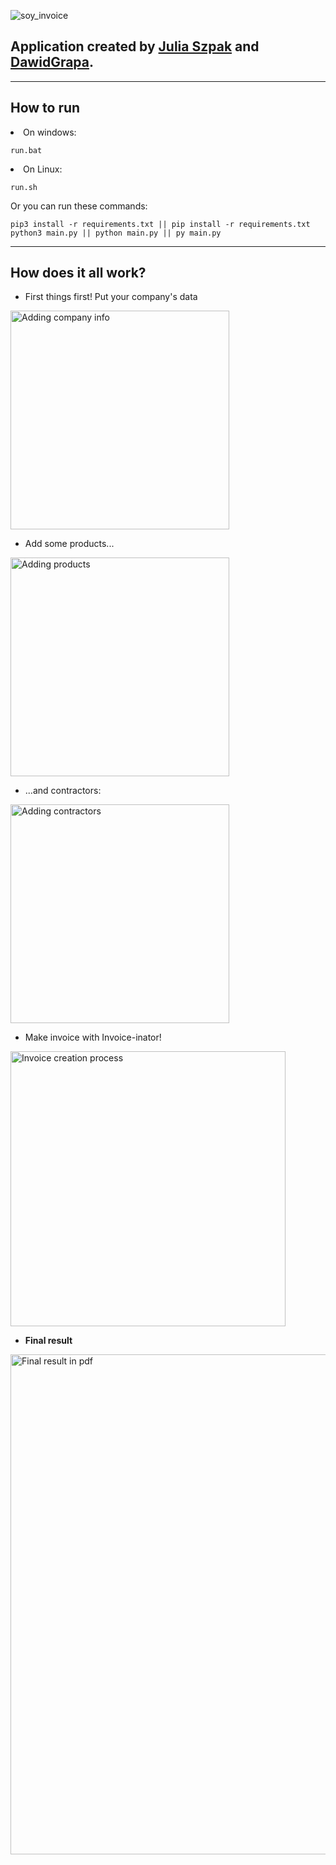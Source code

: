 ![soy_invoice](https://user-images.githubusercontent.com/72798812/120894595-84d58580-c619-11eb-8ef9-aa1817aac3b7.png)
## Application created by [Julia Szpak](https://github.com/xxLucia)  and [DawidGrapa](https://github.com/DawidGrapa).

<hr> 

## How to run
<li>
On windows:
</li>

    run.bat

<li>
On Linux:
</li>

    run.sh

Or you can run these commands:

    pip3 install -r requirements.txt || pip install -r requirements.txt  
    python3 main.py || python main.py || py main.py

<hr>

## How does it all work?
<ul><li>
First things first! Put your company's data<br>
</li></ul>

<img src="https://user-images.githubusercontent.com/72798812/120896209-d6354300-c620-11eb-9528-6b7b37f78231.gif" width=auto height=350px alt="Adding company info">

<ul><li>
Add some products...
</li></ul>

<img src="https://user-images.githubusercontent.com/72798812/120896728-0ed61c00-c623-11eb-9932-19744688c00b.png" width=auto height=350px alt="Adding products">

<ul><li>
...and contractors:
</li></ul>

<img src="https://user-images.githubusercontent.com/72798812/120896802-5e1c4c80-c623-11eb-8492-3e64d764d3e1.png" width=auto height=350px alt="Adding contractors">


<ul><li>
Make invoice with Invoice-inator!
</li></ul>

<img src="https://user-images.githubusercontent.com/72798812/120898584-be16f100-c62b-11eb-8974-f142ffca3d48.gif" width=auto height=440px alt="Invoice creation process">

<ul><li>
<b>Final result</b>
</li></ul>

<img src="https://user-images.githubusercontent.com/72798812/120899034-f5869d00-c62d-11eb-85e4-4f1d7ace35e8.png" width=auto height=800px alt="Final result in pdf">

</li></ul>
